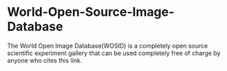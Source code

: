 # World-Open-Source-Image-Database
The World Open Image Database(WOSID) is a completely open source scientific experiment gallery that can be used completely free of charge by anyone who cites this link.
